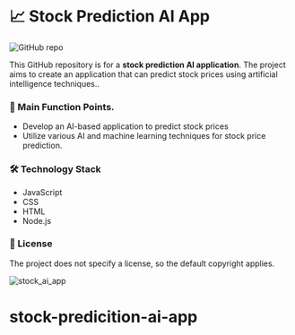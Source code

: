 # 📈 Stock Prediction AI App

![GitHub repo](https://img.shields.io/badge/GitHub-Ash914027/stock--predicition--ai--app-blue)

This GitHub repository is for a **stock prediction AI application**. The project aims to create an application that can predict stock prices using artificial intelligence techniques..

### 🎯 Main Function Points.
- Develop an AI-based application to predict stock prices
- Utilize various AI and machine learning techniques for stock price prediction.

### 🛠️ Technology Stack
- JavaScript
- CSS
- HTML
- Node.js

### 📄 License
The project does not specify a license, so the default copyright applies.

![stock_ai_app](https://github.com/user-attachments/assets/80402054-ec66-4867-a847-156dc0dcd74f)
# stock-predicition-ai-app
